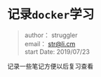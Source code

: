 # 记录`docker`学习
> author： struggler \
> email： str@li.cm \
> start Date: 2019/07/23

记录一些笔记方便以后复习查看




